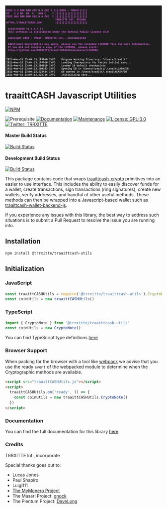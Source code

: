 ![image](https://github.com/TRRXITTE/traaittCASH/blob/master/docs/XTCASH.png)

# traaittCASH Javascript Utilities

[![NPM](https://nodei.co/npm/@trrxitte/traaittcash-utils.png?downloads=true&stars=true)](https://nodei.co/npm/@trrxitte/traaittcash-utils/)

![Prerequisite](https://img.shields.io/badge/node-%3E%3D6-blue.svg) [![Documentation](https://img.shields.io/badge/documentation-yes-brightgreen.svg)](https://documentation.trrxitte.com) [![Maintenance](https://img.shields.io/badge/Maintained%3F-yes-green.svg)](https://github.com/trrxitte/traaittcash-utils/graphs/commit-activity) [![License: GPL-3.0](https://img.shields.io/badge/License-GPL--3.0-yellow.svg)](https://github.com/trrxitte/traaittcash-utils/blob/master/LICENSE) [![Twitter: TRRXITTE](https://img.shields.io/twitter/follow/TRRXITTE.svg?style=social)](https://twitter.com/TRRXITTE)

#### Master Build Status
[![Build Status](https://travis-ci.org/trrxitte/traaittcash-utils.svg?branch=master)](https://travis-ci.org/trrxitte/traaittcash-utils)

#### Development Build Status
[![Build Status](https://travis-ci.org/trrxitte/traaittcash-utils.svg?branch=development)](https://travis-ci.org/trrxitte/traaittcash-utils/branches)

This package contains code that wraps [traaittcash-crypto](https://github.com/trrxitte/traaittcash-crypto) primitives into an easier to use interface. This includes the ability to easily discover funds for a wallet, create transactions, sign transactions (ring signatures), create new wallets, verify addresses, and handful of other useful methods. These methods can then be wrapped into a Javascript-based wallet such as [traaittcash-wallet-backend-js](https://github.com/trrxitte/traaittcash-wallet-backend-js).

If you experience any issues with this library, the best way to address such situations is to submit a Pull Request to resolve the issue you are running into.

## Installation

```bash
npm install @trrxitte/traaittcash-utils
```

## Initialization

### JavaScript

```javascript
const traaittCASHUtils = require('@trrxitte/traaittcash-utils').CryptoNote
const coinUtils = new traaittCASHUtils()
```

### TypeScript

```typescript
import { CryptoNote } from '@trrxitte/traaittcash-utils'
const coinUtils = new CryptoNote()
```

You can find TypeScript type definitions [here](index.d.ts)

### Browser Support

When packing for the browser with a tool like [webpack](https://webpack.js.org/) we advise that you use the ready `event` of the webpacked module to determine when the Cryptographic methods are available.

```html
<script src="traaittCASHUtils.js"></script>
<script>
  traaittCASHUtils.on('ready', () => {
    const coinUtils = new traaittCASHUtils.CryptoNote()
  })
</script>
```

### Documentation

You can find the full documentation for this library [here](https://documentation.trrxitte.com)

### Credits

TRRXITTE Int., incorporate 

Special thanks goes out to:
* Lucas Jones
* Paul Shapiro
* Luigi111
* [The MyMonero Project](https://github.com/mymonero/mymonero-app-js)
* The Masari Project: [gnock](https://github.com/gnock)
* The Plentum Project: [DaveLong](https://github.com/DaveLong)
